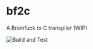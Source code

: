 # bf2c

A Brainfuck to C transpiler (WIP)

![Build and Test](https://github.com/BigPeet/bf2c/actions/workflows/cmake-multi-platform.yml/badge.svg)

